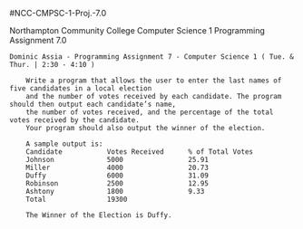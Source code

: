 #NCC-CMPSC-1-Proj.-7.0

Northampton Community College Computer Science 1 Programming Assignment 7.0

	Dominic Assia - Programming Assignment 7 - Computer Science 1 ( Tue. & Thur. | 2:30 - 4:10 )

		Write a program that allows the user to enter the last names of five candidates in a local election
		and the number of votes received by each candidate. The program should then output each candidate’s name,
		the number of votes received, and the percentage of the total votes received by the candidate.
		Your program should also output the winner of the election.

		A sample output is:
		Candidate			Votes Received		% of Total Votes
		Johnson 			5000 				25.91
		Miller 				4000 				20.73
		Duffy 				6000 				31.09
		Robinson 			2500 				12.95
		Ashtony 			1800				9.33
		Total				19300

		The Winner of the Election is Duffy.
